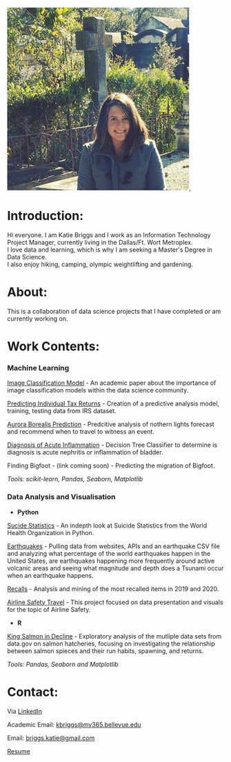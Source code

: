

![](/images/17457382_10212451426348968_1862182588505706918_n.jpg),  
# Introduction: 
Hi everyone.  I am Katie Briggs and I work as an Information Technology 
Project Manager, currently living in the Dallas/Ft. Wort Metroplex.  
I love data and learning, which is why I am seeking a Master's Degree in Data Science.  
I also enjoy hiking, camping, olympic weightlifting and gardening. 

# About:

This is a collaboration of data science projects that I have completed or am currently working on. 


# Work Contents:

### Machine Learning

[Image Classification Model](https://github.com/Briggskm9/Image-Classification-Model) - An academic paper about the importance of image classification models within the data science community. 

[Predicting Individual Tax Returns](https://github.com/Briggskm9/Predicting-Tax-Returns) - Creation of a predictive analysis model, training, testing data from IRS dataset. 

[Aurora Borealis Prediction](https://github.com/Briggskm9/DSC-680/tree/main/Project%201) - Predcitive analysis of nothern lights forecast and recommend when to travel to witness an event. 

[Diagnosis of Acute Inflammation](https://github.com/Briggskm9/Projects/tree/main/Project%202) - Decision Tree Classifier to determine is diagnosis is acute nephritis or inflammation of bladder. 

Finding Bigfoot - (link coming soon) - Predicting the migration of Bigfoot.

_Tools:  scikit-learn, Pandas, Seaborn, Matplotlib_


### Data Analysis and Visualisation

 - **Python**
 
[Sucide Statistics](https://github.com/Briggskm9/Suicide-Statistics) - An indepth look at Suicide Statistics from the World Health Organization in Python.

[Earthquakes](https://github.com/Briggskm9/Earthquakes) - Pulling data from websites, APIs and an earthquake CSV file and analyzing what percentage of the world earthquakes happen in the United States, are earthquakes happening more frequently around active volcanic areas and seeing what magnitude and depth does a Tsunami occur when an earthquake happens.

[Recalls](https://github.com/Briggskm9/Recalls/tree/master/Week%2010) - Analysis and mining of the most recalled items in 2019 and 2020.  

[Airline Safety Travel](https://github.com/Briggskm9/Airline-Safety/tree/master/Week%209%20and%2010) - This project focused on data presentation and visuals for the topic of Airline Safety.

 - **R**
 
[King Salmon in Decline](https://github.com/Briggskm9/King-Salmon-Decline) - Exploratory analysis of the mutliple data sets from data.gov on salmon hatcheries, focusing on investigating the relationship between salmon spieces and their run habits, spawning, and returns. 

_Tools: Pandas, Seaborn and Matplotlib_

# Contact:
 Via [LinkedIn](https://www.linkedin.com/in/katie-briggs-pmp-a50730167/)
 
 Academic Email: kbriggs@my365.bellevue.edu
 
 Email: briggs.katie@gmail.com
 
 [Resume](https://github.com/Briggskm9/Briggskm9.github.io/blob/main/Resume/briggs_res-v2.docx)
 
